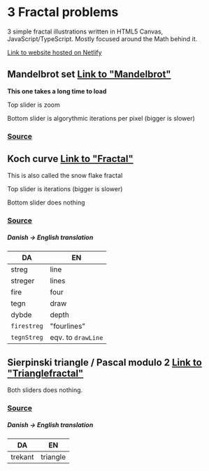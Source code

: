 
# 3 Fractal problems

3 simple fractal illustrations written in HTML5 Canvas, JavaScript/TypeScript. Mostly focused around the Math behind it.

[Link to website hosted on Netlify](https://sfj-3-fractals.netlify.app/)

## Mandelbrot set [Link to "Mandelbrot"](https://sfj-3-fractals.netlify.app/mandelbrot.html)

**This one takes a long time to load**

Top slider is zoom

Bottom slider is algorythmic iterations per pixel (bigger is slower)

### [Source](/src/mandelbrot.ts)

## Koch curve [Link to "Fractal"](https://sfj-3-fractals.netlify.app/fractal.html)

This is also called the snow flake fractal

Top slider is iterations (bigger is slower)

Bottom slider does nothing

### [Source](/src/firestreg.ts)

##### Danish → English translation

| DA | EN |
|-------|------|
| streg | line |
| streger | lines |
| fire | four  |
| tegn | draw |
| dybde | depth |
| `firestreg` | "fourlines" |
| `tegnStreg` | eqv. to `drawLine` |

## Sierpinski triangle / Pascal modulo 2 [Link to "Trianglefractal"](https://sfj-3-fractals.netlify.app/trianglefractal)

Both sliders does nothing.

### [Source](/src/trekant.ts)

##### Danish → English translation

| DA | EN |
|-------|------|
| trekant | triangle |
